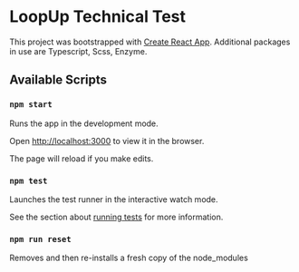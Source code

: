 # LoopUp Technical Test

This project was bootstrapped with [Create React App](https://github.com/facebook/create-react-app).
Additional packages in use are Typescript, Scss, Enzyme.

## Available Scripts

### `npm start`

Runs the app in the development mode.

Open [http://localhost:3000](http://localhost:3000) to view it in the browser.

The page will reload if you make edits.

### `npm test`

Launches the test runner in the interactive watch mode.

See the section about [running tests](https://facebook.github.io/create-react-app/docs/running-tests) for more information.

### `npm run reset`

Removes and then re-installs a fresh copy of the node_modules
